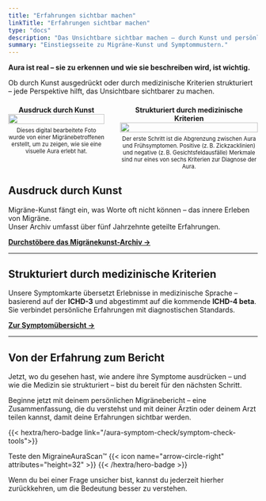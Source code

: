```yaml
---
title: "Erfahrungen sichtbar machen"
linkTitle: "Erfahrungen sichtbar machen"
type: "docs"
description: "Das Unsichtbare sichtbar machen – durch Kunst und persönliche Geschichten"
summary: "Einstiegsseite zu Migräne-Kunst und Symptommustern."
---
```


**Aura ist real – sie zu erkennen und wie sie beschreiben wird, ist wichtig.**

Ob durch Kunst ausgedrückt oder durch medizinische Kriterien strukturiert – jede Perspektive hilft, das Unsichtbare sichtbarer zu machen.

<div style="display: flex; justify-content: center; gap: 2rem; align-items: flex-start;">
  <figure style="margin: 0; text-align: center; width: 420px; display: flex; flex-direction: column; align-items: center;">
    <figcaption style="font-size: 1em; font-weight: bold; margin-top: 0.5em;">
      Ausdruck durch Kunst
    </figcaption>
    <img
      src="/images/roteRathausZigzag_cleanup-orgiginal.png"
      style="width: 100%; height: auto; max-height: 360px;"
      alt="" />
    <figcaption style="font-size: 0.8em; margin-top: 0.5em;">
      Dieses digital bearbeitete Foto wurde von einer Migränebetroffenen erstellt, um zu zeigen, wie sie eine visuelle Aura erlebt hat.
    </figcaption>
  </figure>

  <figure style="margin: 0; text-align: center; width: 600px; display: flex; flex-direction: column; align-items: center;">
    <figcaption style="font-size: 1em; font-weight: bold; margin-top: 0.5em;">
      Strukturiert durch medizinische Kriterien
    </figcaption>
    <img
      src="/images/roteRathausZigzag_clincal_criteria-de.png"
      style="width: 100%; height: auto; max-height: 360px;"
      alt="" />
    <figcaption style="font-size: 0.8em; margin-top: 0.5em;">
      Der erste Schritt ist die Abgrenzung zwischen Aura und Frühsymptomen. Positive (z. B. Zickzacklinien) und negative (z. B. Gesichtsfeldausfälle) Merkmale sind nur eines von sechs Kriterien zur Diagnose der Aura.
    </figcaption>
  </figure>
</div>

## Ausdruck durch Kunst

Migräne-Kunst fängt ein, was Worte oft nicht können – das innere Erleben von Migräne.  
Unser Archiv umfasst über fünf Jahrzehnte geteilte Erfahrungen.

[**Durchstöbere das Migränekunst-Archiv →**](/de/art)

---

## Strukturiert durch medizinische Kriterien

Unsere Symptomkarte übersetzt Erlebnisse in medizinische Sprache – basierend auf der **ICHD-3** und abgestimmt auf die kommende **ICHD-4 beta**.  
Sie verbindet persönliche Erfahrungen mit diagnostischen Standards.

[**Zur Symptomübersicht →**](/de/symptoms)

---

## Von der Erfahrung zum Bericht

Jetzt, wo du gesehen hast, wie andere ihre Symptome ausdrücken – und wie die Medizin sie strukturiert – bist du bereit für den nächsten Schritt.

Beginne jetzt mit deinem persönlichen Migränebericht – eine Zusammenfassung, die du verstehst und mit deiner Ärztin oder deinem Arzt teilen kannst, damit deine Erfahrungen sichtbar werden.

{{< hextra/hero-badge link="/aura-symptom-check/symptom-check-tools">}}
  <div class="hx-w-2 hx-h-2 hx-rounded-full hx-bg-primary-400"></div>
  <span class="hx-text-lg">Teste den MigraineAuraScan™</span>
  {{< icon name="arrow-circle-right" attributes="height=32" >}}
{{< /hextra/hero-badge >}}

Wenn du bei einer Frage unsicher bist, kannst du jederzeit hierher zurückkehren, um die Bedeutung besser zu verstehen.
